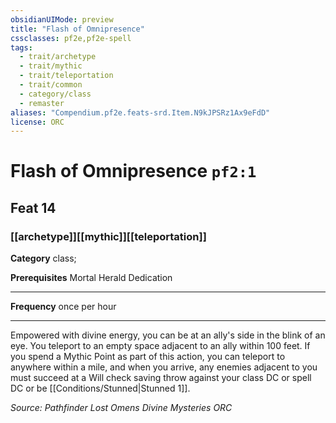 ```yaml
---
obsidianUIMode: preview
title: "Flash of Omnipresence"
cssclasses: pf2e,pf2e-spell
tags:
  - trait/archetype
  - trait/mythic
  - trait/teleportation
  - trait/common
  - category/class
  - remaster
aliases: "Compendium.pf2e.feats-srd.Item.N9kJPSRz1Ax9eFdD"
license: ORC
---
```

# Flash of Omnipresence `pf2:1`
## Feat 14
### [[archetype]][[mythic]][[teleportation]]

**Category** class; 



**Prerequisites** Mortal Herald Dedication
* * *
**Frequency** once per hour

* * *

Empowered with divine energy, you can be at an ally's side in the blink of an eye. You teleport to an empty space adjacent to an ally within 100 feet. If you spend a Mythic Point as part of this action, you can teleport to anywhere within a mile, and when you arrive, any enemies adjacent to you must succeed at a Will check saving throw against your class DC or spell DC or be [[Conditions/Stunned|Stunned 1]].

*Source: Pathfinder Lost Omens Divine Mysteries*
*ORC*